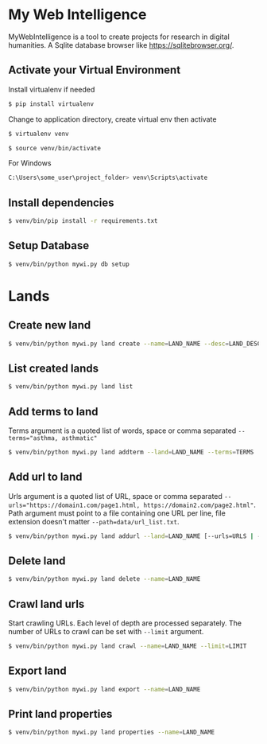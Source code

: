 # My Web Intelligence

MyWebIntelligence is a tool to create projects for research in digital humanities.
A Sqlite database browser like https://sqlitebrowser.org/.

## Activate your Virtual Environment

Install virtualenv if needed

```bash
$ pip install virtualenv
```

Change to application directory, create virtual env then activate

```bash
$ virtualenv venv
```

```bash
$ source venv/bin/activate
```

For Windows

```bash
C:\Users\some_user\project_folder> venv\Scripts\activate
```

## Install dependencies

```bash
$ venv/bin/pip install -r requirements.txt
```

## Setup Database

```bash
$ venv/bin/python mywi.py db setup
```

# Lands

## Create new land

```bash
$ venv/bin/python mywi.py land create --name=LAND_NAME --desc=LAND_DESCRIPTION
```

## List created lands

```bash
$ venv/bin/python mywi.py land list
```

## Add terms to land

Terms argument is a quoted list of words, space or comma separated `--terms="asthma, asthmatic"`

```bash
$ venv/bin/python mywi.py land addterm --land=LAND_NAME --terms=TERMS
```

## Add url to land

Urls argument is a quoted list of URL, space or comma separated `--urls="https://domain1.com/page1.html, https://domain2.com/page2.html"`.
Path argument must point to a file containing one URL per line, file extension doesn't matter `--path=data/url_list.txt`.

```bash
$ venv/bin/python mywi.py land addurl --land=LAND_NAME [--urls=URLS | --path=PATH]
```

## Delete land

```bash
$ venv/bin/python mywi.py land delete --name=LAND_NAME
```

## Crawl land urls

Start crawling URLs. Each level of depth are processed separately. The number of URLs to crawl can be set with `--limit` argument.

```bash
$ venv/bin/python mywi.py land crawl --name=LAND_NAME --limit=LIMIT
```

## Export land

```bash
$ venv/bin/python mywi.py land export --name=LAND_NAME
```

## Print land properties

```bash
$ venv/bin/python mywi.py land properties --name=LAND_NAME
```
